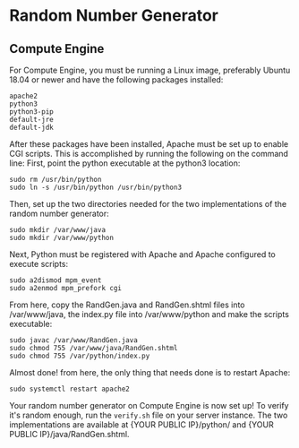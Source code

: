 # Random Number Generator

## Compute Engine

For Compute Engine, you must be running a Linux image, preferably Ubuntu 18.04 or newer and have the following packages installed:

```
apache2
python3
python3-pip
default-jre
default-jdk
```
After these packages have been installed, Apache must be set up to enable CGI scripts. This is accomplished by running the following on the command line:
First, point the python executable at the python3 location:
```
sudo rm /usr/bin/python
sudo ln -s /usr/bin/python /usr/bin/python3
```
Then, set up the two directories needed for the two implementations of the random number generator:

```
sudo mkdir /var/www/java
sudo mkdir /var/www/python
```
Next, Python must be registered with Apache and Apache configured to execute scripts:
```
sudo a2dismod mpm_event
sudo a2enmod mpm_prefork cgi
```
From here, copy the RandGen.java and RandGen.shtml files into /var/www/java, the index.py file into /var/www/python and make the scripts executable:
```
sudo javac /var/www/RandGen.java
sudo chmod 755 /var/www/java/RandGen.shtml
sudo chmod 755 /var/python/index.py
```
Almost done! from here, the only thing that needs done is to restart Apache:
```
sudo systemctl restart apache2
```
Your random number generator on Compute Engine is now set up! To verify it's random enough, run the ```verify.sh``` file on your server instance. The two implementations are available at {YOUR PUBLIC IP}/python/ and {YOUR PUBLIC IP}/java/RandGen.shtml.
